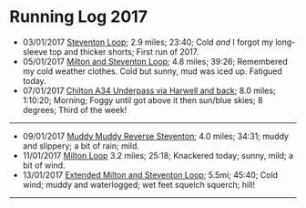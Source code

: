 # Running Log 2017

- 03/01/2017 [Steventon Loop](https://www.strava.com/activities/819740301); 2.9 miles; 23:40; Cold _and_ I forgot my long-sleeve top and thicker shorts; First run of 2017.
- 05/01/2017 [Milton and Steventon Loop](https://www.strava.com/activities/821939368); 4.8 miles; 39:26; Remembered my cold weather clothes. Cold but sunny, mud was iced up. Fatigued today.
- 07/01/2017 [Chilton A34 Underpass via Harwell and back](https://www.strava.com/activities/823762273); 8.0 miles; 1:10:20; Morning; Foggy until got above it then sun/blue skies; 8 degrees; Third of the week!

---

- 09/01/2017 [Muddy Muddy Reverse Steventon](https://www.strava.com/activities/826263274/overview); 4.0 miles; 34:31; muddy and slippery; a bit of rain; mild.
- 11/01/2017 [Milton Loop](https://www.strava.com/activities/828402032) 3.2 miles; 25:18; Knackered today; sunny, mild; a bit of wind.
- 13/01/2017 [Extended Milton and Steventon Loop](https://www.strava.com/activities/830466350); 5.5mi; 45:40; Cold wind; muddy and waterlogged; wet feet squelch squerch; hill!

---

